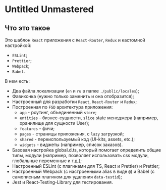 # Untitled Unmastered

## Что это такое

Это шаблон `React` приложения с `React-Router`, `Redux` и кастомной настройкой:

- `ESLint`;
- `Prettier`;
- `Webpack`;
- `Babel`.

В нем есть:

- Два файла локализации (`en` и `ru` в папке `./public/locales`);
- Фавиконка (нужно только заменить и она отобразится);
- Настроенный для разработки `React`, `React-Router` и `Redux`;
- Построенная по `FSD` архитектура приложения:
  - `app` - роутинг, объединенный `store`;
  - `entities` - бизнес-сущности, `slice` state менеджера (например, хранилище для сущности User);
  - `features` - фичи;
  - `pages` - страницы приложения, с `lazy` загрузкой;
  - `shared` - переиспользуемый код (UI-kits, assets, etc.);
  - `widgets` - виджеты (например, список заказов).
- Базовая настройка global.d.ts, который помогает определить общие типы, модули (например, позволяет использовать css модули, глобальные переменные и т.д.);
- Настроенный ESLint (с плагинами для TS, React и Prettier) и Prettier;
- Настроенный Webpack (с настроенными alias в виде `@`) и Babel (с самописным плагином для удаления `data-testid`);
- Jest и React-Testing-Library для тестирования.
